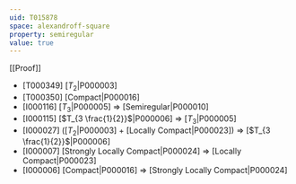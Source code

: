 ```yaml
---
uid: T015878
space: alexandroff-square
property: semiregular
value: true
---
```

[[Proof]]

* [T000349] [$T_2$|P000003]
* [T000350] [Compact|P000016]
* [I000116] [$T_3$|P000005] => [Semiregular|P000010]
* [I000115] [$T_{3 \frac{1}{2}}$|P000006] => [$T_3$|P000005]
* [I000027] ([$T_2$|P000003] + [Locally Compact|P000023]) => [$T_{3 \frac{1}{2}}$|P000006]
* [I000007] [Strongly Locally Compact|P000024] => [Locally Compact|P000023]
* [I000006] [Compact|P000016] => [Strongly Locally Compact|P000024]


